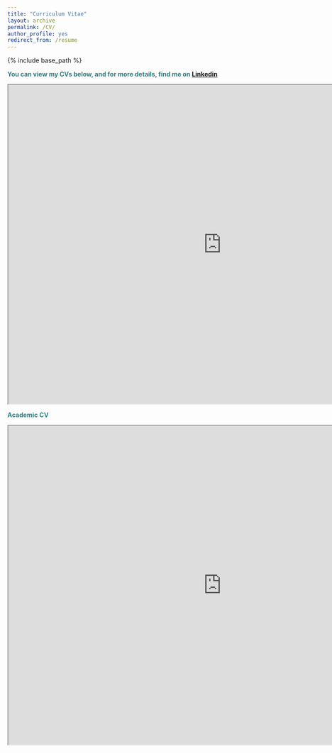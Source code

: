 ```yaml
---
title: "Curriculum Vitae"
layout: archive
permalink: /CV/
author_profile: yes
redirect_from: /resume
---
```


{% include base_path %}

<span style="color: #307D7E"> **You can view my CVs below, and for more details, find me on [Linkedin](https://www.linkedin.com/in/sara-mazzini/)** </span>  


<iframe src="https://drive.google.com/file/d/1O2DNmRZmRW4S1eRIGnRZIOqZi35r4fq7/preview" width="960" height="720"></iframe>

<span style="color: #307D7E"> **Academic CV**</span> 

<iframe src="https://drive.google.com/file/d/1z4uKihWRptDTBpCrl-7mMyYR4OwS3rJB/preview" width="960" height="720"></iframe>
